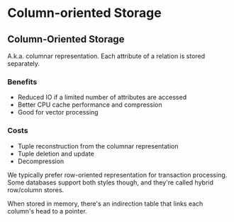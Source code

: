 # Column-oriented Storage
## Column-Oriented Storage
A.k.a. columnar representation. Each attribute of a relation is stored separately.

### Benefits
* Reduced IO if a limited number of attributes are accessed
* Better CPU cache performance and compression
* Good for vector processing

### Costs
* Tuple reconstruction from the columnar representation
* Tuple deletion and update
* Decompression

We typically prefer row-oriented representation for transaction processing. Some databases support both styles though, and they're called hybrid row/column stores.

When stored in memory, there's an indirection table that links each column's head to a pointer.